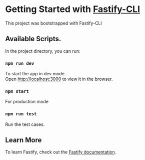 # Getting Started with [Fastify-CLI](https://www.npmjs.com/package/fastify-cli)

This project was bootstrapped with Fastify-CLI
 
## Available Scripts.

In the project directory, you can run:  

### `npm run dev`

To start the app in dev mode.\
Open [http://localhost:3000](http://localhost:3000) to view it in the browser.

### `npm start`

For production mode

### `npm run test`

Run the test cases.

## Learn More

To learn Fastify, check out the [Fastify documentation](https://fastify.dev/docs/latest/).
